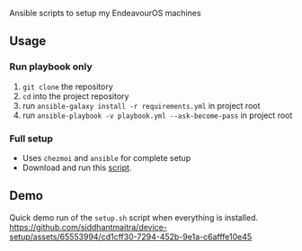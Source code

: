 

Ansible scripts to setup my EndeavourOS machines

## Usage

### Run playbook only
1. `git clone` the repository
2. `cd` into the project repository
3. run `ansible-galaxy install -r requirements.yml` in project root
4. run `ansible-playbook -v playbook.yml --ask-become-pass` in project root

### Full setup
- Uses `chezmoi` and `ansible` for complete setup
- Download and run this [script](https://github.com/siddhantmaitra/scripts/blob/main/working/setup.sh).


## Demo 
Quick demo run of the `setup.sh` script when everything is installed.
https://github.com/siddhantmaitra/device-setup/assets/65553994/cd1cff30-7294-452b-9e1a-c6afffe10e45







